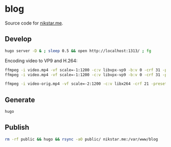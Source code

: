# blog

Source code for [nikstar.me](https://nikstar.me).

## Develop

```bash
hugo server -D & ; sleep 0.5 && open http://localhost:1313/ ; fg
```

Encoding video to VP9 and H.264:

```bash
ffmpeg -i video.mp4 -vf scale=-1:1200 -c:v libvpx-vp9 -b:v 0 -crf 31 -pass 1 -an -f null /dev/null && \
ffmpeg -i video.mp4 -vf scale=-1:1200 -c:v libvpx-vp9 -b:v 0 -crf 31 -pass 2 -an video.webm

ffmpeg -i video-orig.mp4 -vf scale=-2:1200 -c:v libx264 -crf 21 -preset veryslow -an video.mp4
```

## Generate

```bash
hugo
```

## Publish

```bash
rm -rf public && hugo && rsync -aO public/ nikstar.me:/var/www/blog
```
